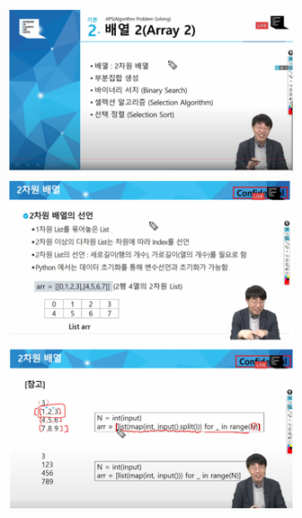 ![](알고리즘_assets/2023-02-06-10-11-42-image.png)

![](알고리즘_assets/2023-02-06-10-13-43-image.png)

![](알고리즘_assets/2023-02-06-10-16-53-image.png)


